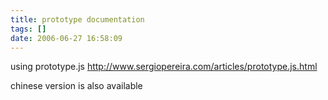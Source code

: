 ```yaml
---
title: prototype documentation
tags: []
date: 2006-06-27 16:58:09
---
```


using prototype.js
http://www.sergiopereira.com/articles/prototype.js.html

chinese version is also available